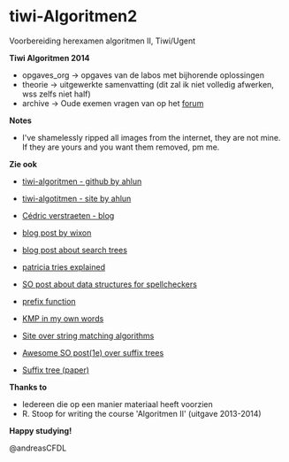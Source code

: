 tiwi-Algoritmen2
================

Voorbereiding herexamen algoritmen II, Tiwi/Ugent

**Tiwi Algoritmen 2014**
* opgaves_org -> opgaves van de labos met bijhorende oplossingen
* theorie -> uitgewerkte samenvatting (dit zal ik niet volledig afwerken, wss zelfs niet half)
* archive -> Oude exemen vragen van op het [forum](http://inwe.be)

**Notes**
* I've shamelessly ripped all images from the internet, they are not mine. If they are yours and you want them removed, pm me.


**Zie ook**
* [tiwi-algoritmen - github by ahlun](https://github.com/ahluntang/tiwi-algoritmen)
* [tiwi-algotitmen - site by ahlun](http://algoritmen.ahlun.be/Algoritmen)
* [Cédric verstraeten - blog](http://blog.cedric.ws/)
* [blog post by wixon](http://jns.me/blog/2014/07/09/algorithms-and-data-structures/)
* [blog post about search trees](http://andreasdl.wordpress.com/2014/08/05/search-trees/)

* [patricia tries explained](http://www.codeproject.com/Articles/9497/Patricia-Trie-Template-Class)
* [SO post about data structures for spellcheckers](http://cs.stackexchange.com/questions/1626/efficient-data-structures-for-building-a-fast-spell-checker)

* [prefix function](http://www.codeproject.com/Articles/198236/Boolean-text-search-queries-and-their-processing)
* [KMP in my own words](http://jakeboxer.com/blog/2009/12/13/the-knuth-morris-pratt-algorithm-in-my-own-words/)
* [Site over string matching algorithms](http://www.stoimen.com/blog/2012/04/17/computer-algorithms-boyer-moore-string-search-and-matching/)
* [Awesome SO post(1e) over suffix trees](http://stackoverflow.com/questions/9452701/ukkonens-suffix-tree-algorithm-in-plain-english?lq=1)

* [Suffix tree (paper)](https://www.youtube.com/watch?v=VA9m_l6LpwI)

**Thanks to**
* Iedereen die op een manier materiaal heeft voorzien
* R. Stoop for writing the course 'Algoritmen II' (uitgave 2013-2014)

**Happy studying!**

@andreasCFDL